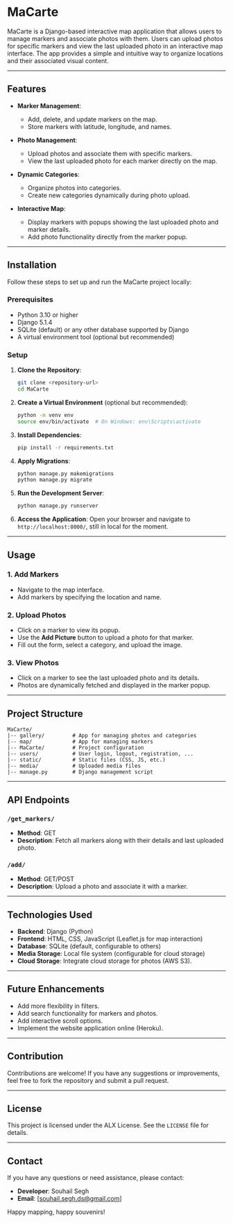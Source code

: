 # MaCarte

MaCarte is a Django-based interactive map application that allows users to manage markers and associate photos with them. Users can upload photos for specific markers and view the last uploaded photo in an interactive map interface. The app provides a simple and intuitive way to organize locations and their associated visual content.

---

## Features

- **Marker Management**:
  - Add, delete, and update markers on the map.
  - Store markers with latitude, longitude, and names.

- **Photo Management**:
  - Upload photos and associate them with specific markers.
  - View the last uploaded photo for each marker directly on the map.

- **Dynamic Categories**:
  - Organize photos into categories.
  - Create new categories dynamically during photo upload.

- **Interactive Map**:
  - Display markers with popups showing the last uploaded photo and marker details.
  - Add photo functionality directly from the marker popup.

---

## Installation

Follow these steps to set up and run the MaCarte project locally:

### Prerequisites

- Python 3.10 or higher
- Django 5.1.4
- SQLite (default) or any other database supported by Django
- A virtual environment tool (optional but recommended)

### Setup

1. **Clone the Repository**:
   ```bash
   git clone <repository-url>
   cd MaCarte
   ```

2. **Create a Virtual Environment** (optional but recommended):
   ```bash
   python -m venv env
   source env/bin/activate  # On Windows: env\Scripts\activate
   ```

3. **Install Dependencies**:
   ```bash
   pip install -r requirements.txt
   ```

4. **Apply Migrations**:
   ```bash
   python manage.py makemigrations
   python manage.py migrate
   ```

5. **Run the Development Server**:
   ```bash
   python manage.py runserver
   ```

6. **Access the Application**:
   Open your browser and navigate to `http://localhost:8000/`, still in local for the moment.

---

## Usage

### 1. Add Markers
- Navigate to the map interface.
- Add markers by specifying the location and name.

### 2. Upload Photos
- Click on a marker to view its popup.
- Use the **Add Picture** button to upload a photo for that marker.
- Fill out the form, select a category, and upload the image.

### 3. View Photos
- Click on a marker to see the last uploaded photo and its details.
- Photos are dynamically fetched and displayed in the marker popup.

---

## Project Structure

```
MaCarte/
|-- gallery/         # App for managing photos and categories
|-- map/             # App for managing markers
|-- MaCarte/         # Project configuration
|-- users/           # User login, logout, registration, ...
|-- static/          # Static files (CSS, JS, etc.)
|-- media/           # Uploaded media files
|-- manage.py        # Django management script
```

---

## API Endpoints

### `/get_markers/`
- **Method**: GET
- **Description**: Fetch all markers along with their details and last uploaded photo.

### `/add/`
- **Method**: GET/POST
- **Description**: Upload a photo and associate it with a marker.

---

## Technologies Used

- **Backend**: Django (Python)
- **Frontend**: HTML, CSS, JavaScript (Leaflet.js for map interaction)
- **Database**: SQLite (default, configurable to others)
- **Media Storage**: Local file system (configurable for cloud storage)
- **Cloud Storage**: Integrate cloud storage for photos (AWS S3).

---

## Future Enhancements

- Add more flexibility in filters.
- Add search functionality for markers and photos.
- Add interactive scroll options.
- Implement the website application online (Heroku).

---

## Contribution

Contributions are welcome! If you have any suggestions or improvements, feel free to fork the repository and submit a pull request.

---

## License

This project is licensed under the ALX License. See the `LICENSE` file for details.

---

## Contact

If you have any questions or need assistance, please contact:
- **Developer**: Souhail Segh
- **Email**: [souhail.segh.ds@gmail.com]

Happy mapping, happy souvenirs!

